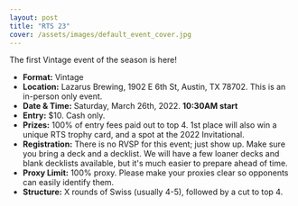 ```yaml
---
layout: post
title: "RTS 23"
cover: /assets/images/default_event_cover.jpg
---
```


The first Vintage event of the season is here!

*	**Format:** Vintage
*	**Location:** Lazarus Brewing, 1902 E 6th St, Austin, TX 78702.
  This is an in-person only event.
* **Date & Time:** Saturday, March 26th, 2022. **10:30AM start**
*	**Entry:** $10. Cash only.
* **Prizes:** 100% of entry fees paid out to top 4. 1st place will also win a unique RTS
  trophy card, and a spot at the 2022 Invitational.
* **Registration:** There is no RVSP for this event; just show up. Make sure you bring a
  deck and a decklist. We will have a few loaner decks and blank decklists available,
  but it's much easier to prepare ahead of time.
*	**Proxy Limit:** 100% proxy. Please make your proxies clear so opponents
  can easily identify them.
* **Structure:** X rounds of Swiss (usually 4-5), followed by a cut to top 4.

